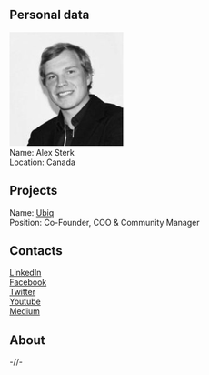## Personal data
![photo](photo/alex_sterk.jpg)  
Name: Alex Sterk  
Location: Canada  
## Projects 
Name: [Ubiq](../projects/ubiq.md)  
Position: Co-Founder, COO & Community Manager  
## Contacts
[LinkedIn](https://www.linkedin.com/in/alex-sterk-4b81795b/?ppe=1)  
[Facebook](https://www.facebook.com/alex.sterk)  
[Twitter](https://twitter.com/block_talk)    
[Youtube](https://www.youtube.com/blocktalk)  
[Medium](https://medium.com/@alex_sterk)
## About
-//-
